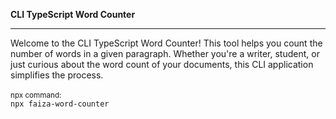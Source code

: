 <b>CLI TypeScript Word Counter</b><br>
<hr>
<p>
  Welcome to the CLI TypeScript Word Counter! This tool helps you count the number of words in a given paragraph. Whether you're a writer, student, or just curious about the word count of your documents, this CLI application simplifies the process.<br><br>
  <small>npx command:</small><br>
  <code>npx faiza-word-counter</code>
</p>


